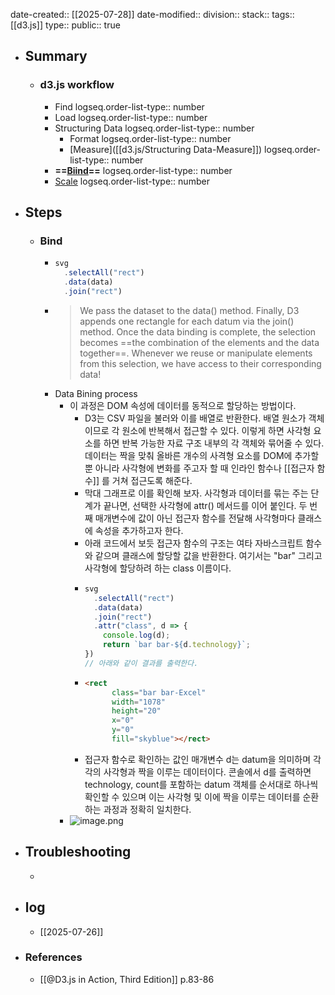 date-created:: [[2025-07-28]] 
date-modified::
division::
stack::
tags:: [[d3.js]] 
type::
public:: true

- ## Summary
	- ### d3.js workflow
		- Find
		  logseq.order-list-type:: number
		- Load
		  logseq.order-list-type:: number
		- Structuring Data
		  logseq.order-list-type:: number
			- Format
			  logseq.order-list-type:: number
			- [Measure]([[d3.js/Structuring Data-Measure]])
			  logseq.order-list-type:: number
		- **==[Biind]([[d3.js/Bind]])==**
		  logseq.order-list-type:: number
		- [Scale]([[d3.js/scale]])
		  logseq.order-list-type:: number
- ## Steps
	- ### Bind
		- ```js
		  svg
		    .selectAll("rect")
		    .data(data)
		    .join("rect")
		  ```
		- > We pass the dataset to the data() method. Finally, D3 appends one rectangle for each datum via the join() method. Once the data binding is complete, the selection becomes ==the combination of the elements and the data together==. Whenever we reuse or manipulate elements from this selection, we have access to their corresponding data!
		- Data Bining process
			- 이 과정은 DOM 속성에 데이터를 동적으로 할당하는 방법이다.
				- D3는 CSV 파일을 불러와 이를 배열로 반환한다. 배열 원소가 객체이므로 각 원소에 반복해서 접근할 수 있다. 이렇게 하면 사각형 요소를 하면 반복 가능한 자료 구조 내부의 각 객체와 묶어줄 수 있다. 데이터는 짝을 맞춰 올바른 개수의 사격형 요소를 DOM에 추가할 뿐 아니라 사각형에 변화를 주고자 할 때 인라인 함수나 [[접근자 함수]] 를 거쳐 접근도록 해준다.
				- 막대 그래프로 이를 확인해 보자. 사각형과 데이터를 묶는 주는 단계가 끝나면, 선택한 사각형에 attr() 메서드를 이어 붙인다. 두 번째 매개변수에 값이 아닌 접근자 함수를 전달해 사각형마다 클래스에 속성을 추가하고자 한다.
				- 아래 코드에서 보듯 접근자 함수의 구조는 여타 자바스크립트 함수와 같으며 클래스에 할당할 값을 반환한다. 여기서는 "bar" 그리고 사각형에 할당하려 하는 class 이름이다.
				- ```js
				  svg
				    .selectAll("rect")
				    .data(data)
				    .join("rect")
				    .attr("class", d => {
				      console.log(d);
				      return `bar bar-${d.technology}`;
				  })
				  // 아래와 같이 결과를 출력한다.
				  ```
				- ```html
				  <rect
				        class="bar bar-Excel"
				        width="1078"
				        height="20"
				        x="0"
				        y="0"
				        fill="skyblue"></rect>
				  ```
				- 접근자 함수로 확인하는 값인 매개변수 d는 datum을 의미하며 각각의 사각형과 짝을 이루는 데이터이다. 콘솔에서 d를 출력하면 technology, count를 포함하는 datum 객체를 순서대로 하나씩 확인할 수 있으며 이는 사각형 및 이에 짝을 이루는 데이터를 순환하는 과정과 정확히 일치한다.
			- ![image.png](../assets/image_1753674155098_0.png)
- ## Troubleshooting
	-
- ## log
	- [[2025-07-26]]
- ### References
	- [[@D3.js in Action, Third Edition]] p.83-86